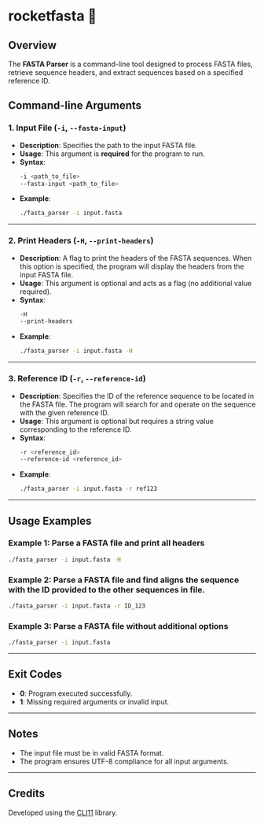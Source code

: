 # rocketfasta 🚀

## Overview

 The **FASTA Parser** is a command-line tool designed to process FASTA files, retrieve sequence headers, and extract sequences based on a specified reference ID. 

## Command-line Arguments

### 1. **Input File** (`-i`, `--fasta-input`)
- **Description**: Specifies the path to the input FASTA file.
- **Usage**: This argument is **required** for the program to run.
- **Syntax**: 
  ```bash
  -i <path_to_file> 
  --fasta-input <path_to_file>
  ```
- **Example**:
  ```bash
  ./fasta_parser -i input.fasta
  ```

---

### 2. **Print Headers** (`-H`, `--print-headers`)
- **Description**: A flag to print the headers of the FASTA sequences. When this option is specified, the program will display the headers from the input FASTA file.
- **Usage**: This argument is optional and acts as a flag (no additional value required).
- **Syntax**:
  ```bash
  -H 
  --print-headers
  ```
- **Example**:
  ```bash
  ./fasta_parser -i input.fasta -H
  ```

---

### 3. **Reference ID** (`-r`, `--reference-id`)
- **Description**: Specifies the ID of the reference sequence to be located in the FASTA file. The program will search for and operate on the sequence with the given reference ID.
- **Usage**: This argument is optional but requires a string value corresponding to the reference ID.
- **Syntax**:
  ```bash
  -r <reference_id>
  --reference-id <reference_id>
  ```
- **Example**:
  ```bash
  ./fasta_parser -i input.fasta -r ref123
  ```

---

## Usage Examples

### Example 1: Parse a FASTA file and print all headers
```bash
./fasta_parser -i input.fasta -H
```

### Example 2: Parse a FASTA file and find aligns the sequence with the ID provided to the other sequences in file.
```bash
./fasta_parser -i input.fasta -r ID_123
```

### Example 3: Parse a FASTA file without additional options
```bash
./fasta_parser -i input.fasta
```

---

## Exit Codes

- **0**: Program executed successfully.
- **1**: Missing required arguments or invalid input.

---

## Notes
- The input file must be in valid FASTA format.
- The program ensures UTF-8 compliance for all input arguments.

---

## Credits

Developed using the [CLI11](https://cliutils.github.io/CLI11/) library.

